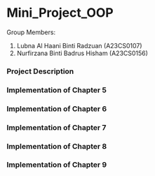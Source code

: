 # Mini_Project_OOP
Group Members:
1. Lubna Al Haani Binti Radzuan (A23CS0107)
2. Nurfirzana Binti Badrus Hisham (A23CS0156)


### Project Description

### Implementation of Chapter 5
### Implementation of Chapter 6
### Implementation of Chapter 7
### Implementation of Chapter 8
### Implementation of Chapter 9
